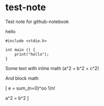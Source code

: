 # test-note
Test note for github-notebook

hello

```
#include <stdio.h>

int main () {
	print("hello");
}
```

Some text with inline math \(a^2 + b^2 = c^2\)
 
And block math
 
\[
e = sum_(n=0)^oo 1/n!

a^2 = b^2
\]
